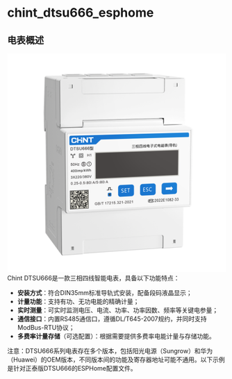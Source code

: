 # chint_dtsu666_esphome
## 电表概述
![CHINT DTSU666](https://github.com/ss109/chint_dtsu666_esphome/raw/main/20230425132139.png)
Chint DTSU666是一款三相四线智能电表，具备以下功能特点：

- **安装方式**：符合DIN35mm标准导轨式安装，配备段码液晶显示；
- **计量功能**：支持有功、无功电能的精确计量；
- **实时测量**：可实时监测电压、电流、功率、功率因数、频率等关键电参量；
- **通信接口**：内置RS485通信口，遵循DL/T645-2007规约，并同时支持ModBus-RTU协议；
- **多费率计量存储**（可选配置）：根据需要提供多费率电能计量与存储功能。

注意：DTSU666系列电表存在多个版本，包括阳光电源（Sungrow）和华为（Huawei）的OEM版本，不同版本间的功能及寄存器地址可能不通用。以下示例是针对正泰版DTSU666的ESPHome配置文件。
